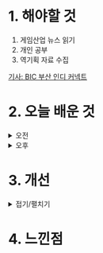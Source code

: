 
# 1. 해야할 것

1. 게임산업 뉴스 읽기 
2. 개인 공부  
3. 역기획 자료 수집

[기사: BIC 부산 인디 커넥트](https://www.gamemeca.com/view.php?gid=1752212)


# 2. 오늘 배운 것

<details>
<summary>오전</summary>

## 오늘의 뉴스
### 부산 인디 커넥트
</details>


<details>
<summary>오후</summary>


</details>




# 3. 개선


<details>
<summary>접기/펼치기</summary>


</details>



# 4. 느낀점


